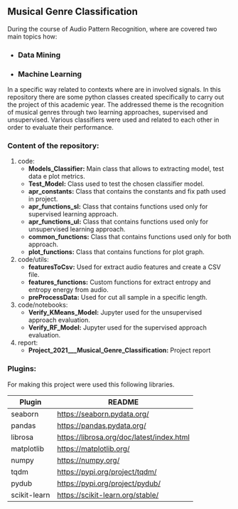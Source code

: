 ## Musical Genre Classification
During the course of Audio Pattern Recognition, where are covered two main topics how:
- ### Data Mining
- ### Machine Learning
In a specific way related to contexts where are in involved signals.
In this repository there are some python classes created specifically to carry out the project of this academic  year.
The addressed theme is the recognition of musical genres through two learning approaches, supervised and unsupervised.
Various classifiers were used and related to each other in order to evaluate their performance.

### Content of the repository:
1. code:
     - **Models_Classifier:** Main class that allows to extracting model, test data e plot metrics.
     - **Test_Model:** Class used to test the chosen classifier model.
     - **apr_constants:** Class that contains the constants and fix path used in project.
     - **apr_functions_sl:** Class that contains functions used only for supervised learning approach.
     - **apr_functions_ul:** Class that contains functions used only for unsupervised learning approach.
     - **common_functions:** Class that contains functions used only for both approach.
     - **plot_functions:** Class that contains functions for plot graph. 
2. code/utils:
    - **featuresToCsv:** Used for extract audio features and create a CSV file.
    - **features_functions:** Custom functions for extract entropy and entropy energy from audio.
    - **preProcessData:** Used for cut all sample in a specific length.
3. code/notebooks:
    - **Verify_KMeans_Model:** Jupyter used for the unsupervised approach evaluation.
    - **Verify_RF_Model:** Jupyter used for the supervised approach evaluation.     
4. report: 
    - **Project_2021___Musical_Genre_Classification:** Project report

### Plugins:
For making this project were used this following libraries.

| Plugin | README |
| ------ | ------ |
| seaborn | https://seaborn.pydata.org/ |
| pandas | https://pandas.pydata.org/ |
| librosa | https://librosa.org/doc/latest/index.html |
| matplotlib | https://matplotlib.org/ |
| numpy | https://numpy.org/ |
| tqdm | https://pypi.org/project/tqdm/ |
| pydub | https://pypi.org/project/pydub/ |
| scikit-learn | https://scikit-learn.org/stable/ |